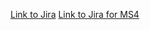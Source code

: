 
<a href="https://sftgroup10.atlassian.net/jira/software/projects/SCRUM/boards/1">Link to Jira</a>
<a href="https://sftgroup10.atlassian.net/jira/software/projects/SCRUM/boards/1?atlOrigin=eyJpIjoiMTU4NzBlYzI2OTYyNGIzMjgzODljYTIyNWZkZDg5OTgiLCJwIjoiaiJ9">Link to Jira for MS4</a>
